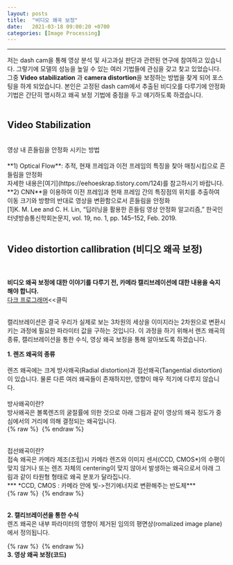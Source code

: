 ```yaml
---
layout: posts
title:  "비디오 왜곡 보정"
date:   2021-03-18 09:00:20 +0700
categories: [Image Processing]
---
```

<link rel = "stylesheet" href ="/static/css/bootstrap.min.css">

--------------------------

저는 dash cam을 통해 영상 분석 및 사고과실 판단과 관련된 연구에 참여하고 있습니다. 그렇기에 모델의 성능을 높일 수 있는 여러 기법들에 관심을 갖고 찾고 있었습니다. 그중 **Video stabilization** 과 
**camera distortion**을 보정하는 방법을 찾게 되어 포스팅을 하게 되었습니다. 본인은 고정된 dash cam에서 추출된 비디오를 다루기에 안정화 기법은 간단히 명시하고 왜곡 보정 기법에 중점을 두고 얘기하도록 하겠습니다.
<br/>
<br/>
## Video Stabilization
<br/>
영상 내 흔들림을 안정화 시키는 방법
<br/><br/>
**1) Optical Flow**: 추적, 현재 프레임과 이전 프레임의 특징을 찾아 매칭시킴으로 흔들림을 안정화
<br/> 자세한 내용은[여기](https://eehoeskrap.tistory.com/124)를 참고하시기 바랍니다.<br/>
**2) CNN**을 이용하여 이전 프레임과 현재 프레임 간의 특징점의 위치를 추출하여 이동 크기와 방향의 반대로 영상을 변환함으로서 흔들림을 안정화
<br/>[1]K. M. Lee and C. H. Lin, “딥러닝을 활용한 흔들림 영상 안정화 알고리즘,” 한국인터넷방송통신학회논문지, vol. 19, no. 1, pp. 145–152, Feb. 2019.
<br/><br/>

## Video distortion callibration (비디오 왜곡 보정)
<br/><br/>
**비디오 왜곡 보정에 대한 이야기를 다루기 전, 카메라 캘리브레이션에 대한 내용을 숙지해야 합니다.**<br/>
[다크 프로그래머](https://darkpgmr.tistory.com/32)<<클릭 <br/>

<br/>
캘리브레이션은 결국 우리가 실제로 보는 3차원의 세상을 이미지라는 2차원으로 변환시키는 과정에 필요한 파라미터 값을 구하는 것입니다. 이 과정을 하기 위해서 렌즈 왜곡의 종류, 캘리브레이션을 통한 수식, 영상 왜곡 보정을 통해 알아보도록 하겠습니다.<br/>

**1. 렌즈 왜곡의 종류**<br/>
\
렌즈 왜곡에는 크게 방사왜곡(Radial distortion)과 접선왜곡(Tangential distortion)이 있습니다. 물론 다른 여러 왜곡들이 존재하지만, 영향이 매우 적기에 다루지 않습니다.<br/>
<br/>
방사왜곡이란?<br/>
방사왜곡은 볼록렌즈의 굴절률에 의한 것으로 아래 그림과 같이 영상의 왜곡 정도가 중심에서의 거리에 의해 결정되는 왜곡입니다.<br/>
{% raw %} <img src="https://Kimjs11.github.io/img/방사왜곡.png" alt=""> {% endraw %}<br/>

<br/>
접선왜곡이란?<br/>
접속 왜곡은 카메라 제조(조립)시 카메라 렌즈와 이미지 센서(CCD, CMOS*)의 수평이 맞지 않거나 또는 렌즈 자체의 centering이 맞지 않아서 발생하는
왜곡으로서 아래 그림과 같이 타원형 형태로 왜곡 분포가 달라집니다.<br/>
*** *CCD, CMOS : 카메라 안에 빛->전기에너지로 변환해주는 반도체*** <br/>
{% raw %} <img src="https://Kimjs11.github.io/img/방사왜곡.png" alt=""> {% endraw %}<br/>
<br/>

**2. 캘리브레이션을 통한 수식**<br/>
렌즈 왜곡은 내부 파라미터의 영향이 제거된 임의의 평면상(romalized image plane)에서 정의됩니다.

{% raw %} <img src="https://Kimjs11.github.io/img/카메라 투영모델.png" alt=""> {% endraw %}<br/>
**3. 영상 왜곡 보정(코드)**<br/>


